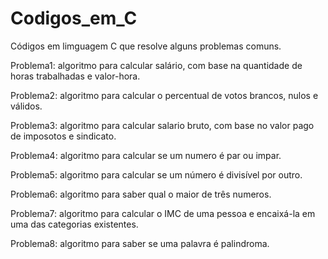 # Codigos_em_C
Códigos em limguagem C que resolve alguns problemas comuns.

Problema1: algoritmo para calcular salário, com base na quantidade de horas trabalhadas e valor-hora.

Problema2: algoritmo para calcular o percentual de votos brancos, nulos e válidos.

Problema3: algoritmo para calcular salario bruto, com base no valor pago de imposotos e sindicato.

Problema4: algoritmo para calcular se um numero é par ou impar.

Problema5: algoritmo para calcular se um número é divisível por outro.

Problema6: algoritmo para saber qual o maior de três numeros.

Problema7: algoritmo para calcular o IMC de uma pessoa e encaixá-la em uma das categorias existentes.

Problema8: algoritmo para saber se uma palavra é palindroma.
